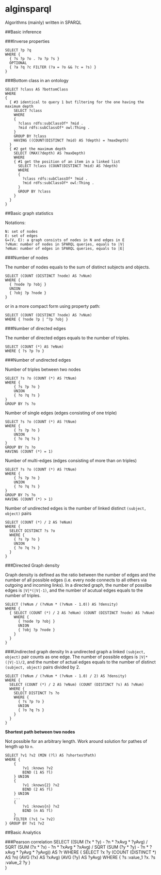 # alginsparql
Algorithms (mainly) written in SPARQL

##Basic inference

###Inverse properties

    SELECT ?p ?q
    WHERE {
      { ?s ?p ?o . ?o ?p ?s }
      OPTIONAL
      { ?a ?q ?c FILTER (?a = ?o && ?c = ?s) }
    }

###Bottom class in an ontology

    SELECT ?class AS ?bottomClass
    WHERE
    {
      { #3 identical to query 1 but filtering for the one having the maximum depth
        SELECT ?class
        WHERE
        {
          ?class rdfs:subClassOf* ?mid .
          ?mid rdfs:subClassOf* owl:Thing .
        }
        GROUP BY ?class
        HAVING ((COUNT(DISTINCT ?mid) AS ?depth) = ?maxDepth)
      }
      { #2 get the maximum depth
        SELECT (MAX(?depth) AS ?maxDepth)
        WHERE
        { #1 get the position of an item in a linked list
          SELECT ?class (COUNT(DISTINCT ?mid) AS ?depth)
          WHERE
          {
            ?class rdfs:subClassOf* ?mid .
            ?mid rdfs:subClassOf* owl:Thing .
          }
          GROUP BY ?class
        }
      }
    }

##Basic graph statistics

Notations:

    N: set of nodes
    E: set of edges
    G=(V, E): a graph consists of nodes in N and edges in E
    ?vNum: number of nodes in SPARQL queries, equals to |V|
    ?eNum: number of edges in SPARQL queries, equals to |E|

###Number of nodes

The number of nodes equals to the sum of distinct subjects and objects.

    SELECT (COUNT (DISTINCT ?node) AS ?vNum)
    WHERE {
      { ?node ?p ?obj }
      UNION
      { ?obj ?p ?node }
    }

or in a more compact form using property path:

    SELECT (COUNT (DISTINCT ?node) AS ?vNum)
    WHERE { ?node ?p | ^?p ?obj }

###Number of directed edges

The number of directed edges equals to the number of triples.

    SELECT (COUNT (*) AS ?eNum)
    WHERE { ?s ?p ?o }

###Number of undirected edges

Number of triples between two nodes

    SELECT ?s ?o (COUNT (*) AS ?tNum)
    WHERE {
        { ?s ?p ?o }
        UNION
        { ?o ?q ?s }
    }
    GROUP BY ?s ?o

Number of single edges (edges consisting of one triple)

    SELECT ?s ?o (COUNT (*) AS ?tNum)
    WHERE {
        { ?s ?p ?o }
        UNION
        { ?o ?q ?s }
    }
    GROUP BY ?s ?o
    HAVING (COUNT (*) = 1)

Number of multi-edges (edges consisting of more than on triples)

    SELECT ?s ?o (COUNT (*) AS ?tNum)
    WHERE {
        { ?s ?p ?o }
        UNION
        { ?o ?q ?s }
    }
    GROUP BY ?s ?o
    HAVING (COUNT (*) > 1)

Number of undirected edges is the number of linked distinct `(subject, object)` pairs

    SELECT (COUNT (*) / 2 AS ?eNum)
    WHERE {
      SELECT DISTINCT ?s ?o
      WHERE {
        { ?s ?p ?o }
        UNION
        { ?o ?q ?s }
      }
    }

###Directed Graph density

Graph density is defined as the ratio between the number of edges and the number of all possible edges (i.e. every node connects to all others via outgoing and incoming links). In a directed graph, the number of possilbe edges is `|V|*(|V|-1)`, and the number of acutual edges equals to the number of triples.

    SELECT (?eNum / (?vNum * (?vNum - 1.0)) AS ?density)
    WHERE {
      { SELECT (COUNT (*) / 2 AS ?eNum) (COUNT (DISTINCT ?node) AS ?vNum)
        WHERE {
          { ?node ?p ?obj }
          UNION
          { ?obj ?p ?node }
        }
      }
    }

###Undirected graph density
In a undirected graph a linked `(subject, object)` pair counts as one edge. The number of possible edges is `|V|*(|V|-1)/2`, and the number of actual edges equals to the number of distinct `(subject, object)` pairs divided by 2.

    SELECT (?eNum / (?vNum * (?vNum - 1.0) / 2) AS ?density)
    WHERE {
      SELECT (COUNT (*) / 2 AS ?eNum) (COUNT (DISTINCT ?s) AS ?vNum)
      WHERE {
        SELECT DISTINCT ?s ?o
        WHERE {
          { ?s ?p ?o }
          UNION
          { ?o ?q ?s }
        }
      }
    }


**Shortest path between two nodes**

Not possible for an arbitrary length.
Work around solution for pathes of length up to `n`.

    SELECT ?v1 ?v2 (MIN (?l) AS ?shortestPath)
    WHERE {
        {
            ?v1 :knows ?v2
            BIND (1 AS ?l)
        } UNION
        {
            ?v1 :knows{2} ?v2
            BIND (2 AS ?l)
        } UNION
        ...
        {
            ?v1 :knows{n} ?v2
            BIND (n AS ?l)
        }  
        FILTER (?v1 != ?v2)
    } GROUP BY ?v1 ?v2



##Basic Analytics

###Pearson correlation
    SELECT ((SUM (?x * ?y) - ?n * ?xAvg * ?yAvg) / SQRT (SUM (?x * ?x) - ?n * ?xAvg * ?xAvg) / SQRT (SUM (?y * ?y) - ?n * ?xAvg * ?yAvg * ?yAvg)) AS ?r
    WHERE {
      SELECT ?x ?y (COUNT (DISTINCT *) AS ?n) (AVG (?x) AS ?xAvg) (AVG (?y) AS ?yAvg)
      WHERE {
        ?s :value_1 ?x.
        ?s :value_2 ?y
      }    
    }
